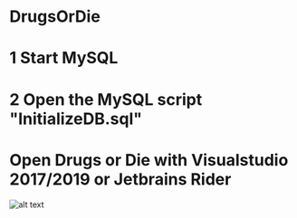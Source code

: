 # DrugsOrDie
# 1 Start MySQL
# 2 Open the MySQL script "InitializeDB.sql"
# Open Drugs or Die with Visualstudio 2017/2019 or Jetbrains Rider
![alt text](https://thehill.com/sites/default/files/styles/article_full/public/prescriptiondrugspills_getty.jpg?itok=IsnWoAn9)
